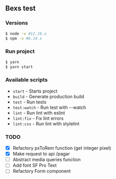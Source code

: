 ## Bexs test

### Versions

```bash
$ node -v #12.16.x
$ npm -v #6.14.x
```

### Run project

```bash
$ yarn
$ yarn start
```

### Available scripts

- `start` - Starts project
- `build` - Generate production build
- `test` - Run tests
- `test:watch` - Run test with --watch
- `lint` - Run lint with eslint
- `lint:fix` - Fix lint errors
- `lint:css` - Run lint with stylelint

### TODO

- [x] Refactory pxToRem function (get integer pixel)
- [x] Make request to api /pagar
- [ ] Abstract media queries function
- [ ] Add font SF Pro Text
- [ ] Refactory Form component